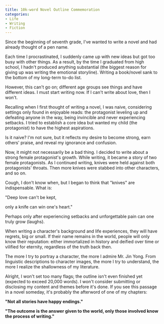 ```yaml
---
title: 10k-word Novel Outline Commemoration
categories:
- Life
- Writing
- Fiction
---
```

Since the beginning of seventh grade, I've wanted to write a novel and had already thought of a pen name.


Each time I procrastinated, I suddenly came up with new ideas but got too busy with other things. As a result, by the time I graduated from high school, I hadn't produced anything substantial (the biggest reason for giving up was writing the emotional storyline). Writing a book/novel sank to the bottom of my long-term to-do list.


However, this can't go on; different age groups see things and have different ideas. I must start writing now. If I can't write about love, then I won't.


Recalling when I first thought of writing a novel, I was naive, considering settings only found in enjoyable reads: the protagonist leveling up and defeating anyone in the way, being invincible and never experiencing setbacks. I tried to establish a core idea but wanted my child (the protagonist) to have the highest aspirations.


Is it naive? I'm not sure, but it reflects my desire to become strong, earn others' praise, and reveal my ignorance and confusion.


Now, it might not necessarily be a bad thing. I decided to write about a strong female protagonist's growth. While writing, it became a story of two female protagonists. As I continued writing, knives were held against both protagonists' throats. Then more knives were stabbed into other characters, and so on.


Cough, I don't know when, but I began to think that "knives" are indispensable. What is:

"Deep love can't be kept,

only a knife can win one's heart."


Perhaps only after experiencing setbacks and unforgettable pain can one truly grow (laughs).


When writing a character's background and life experiences, they will have regrets, big or small. If their name remains in the world, people will only know their reputation: either immortalized in history and deified over time or vilified for eternity, regardless of the truth back then.


The more I try to portray a character, the more I admire Mr. Jin Yong. From linguistic descriptions to character images, the more I try to understand, the more I realize the shallowness of my literature.


Alright, I won't set too many flags; the outline isn't even finished yet (expected to exceed 20,000 words). I won't consider submitting or disclosing my content and themes before it's done. If you see this passage in a novel someday, it's probably the afterword of one of my chapters:


**"Not all stories have happy endings."**

**"The outcome is the answer given to the world, only those involved know the process of writing."**